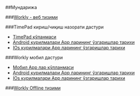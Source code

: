 ##Мундарижа

###[Workly - веб тизими](cloud-system/cloud-system-doc.md)

###TimePad кириш/чиқиш назорати дастури
 - [TimePad қўланмаси](timepad/timepad-doc.md)
 - [Android қурилмалари App ларининг ўзгаришлар тарихи](timepad/timepad-android/timepad-android-change-history.md)
 - [IOs қурилмалари App ларининг ўзгаришлар тарихи](timepad/timepad-ios/timepad-ios-change-history.md)
 
###Workly мобил дастури
 - [Мобил App лар қўлланмаси](mobile-app/mobile-app-doc.md)
 - [Android қурилмалари App ларининг ўзгаришлар тарихи](mobile-app/android-app/app-android-change-history.md)
 - [IOs қурилмалари App ларининг ўзгаришлар тарихи](mobile-app/ios-app/app-ios-change-history.md)
 
###[Workly Offline тизими](offline-system/offline-doc.md)


